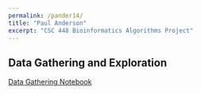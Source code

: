 ```yaml
---
permalink: /pander14/
title: "Paul Anderson"
excerpt: "CSC 448 Bioinformatics Algorithms Project"
---
```


## Data Gathering and Exploration
<a href="https://nbviewer.jupyter.org/github/anderson-github-classroom/csc-448-project/blob/master/students/pander14/data_gathering.ipynb">Data Gathering Notebook</a>